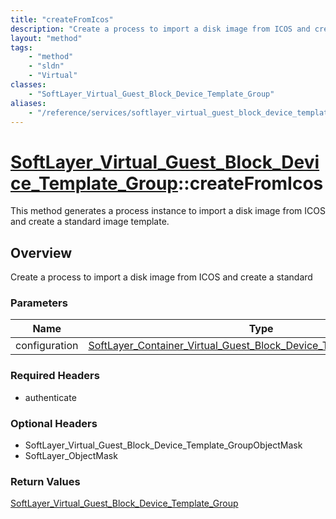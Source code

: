 ```yaml
---
title: "createFromIcos"
description: "Create a process to import a disk image from ICOS and create a standard"
layout: "method"
tags:
    - "method"
    - "sldn"
    - "Virtual"
classes:
    - "SoftLayer_Virtual_Guest_Block_Device_Template_Group"
aliases:
    - "/reference/services/softlayer_virtual_guest_block_device_template_group/createFromIcos"
---
```

# [SoftLayer_Virtual_Guest_Block_Device_Template_Group](/reference/services/SoftLayer_Virtual_Guest_Block_Device_Template_Group)::createFromIcos

This method generates a process instance to import a disk image from ICOS and create a standard image template. 


## Overview 
Create a process to import a disk image from ICOS and create a standard

### Parameters 
|Name | Type | Description |
| --- | --- | --- |
|configuration| <a href='/reference/datatypes/SoftLayer_Container_Virtual_Guest_Block_Device_Template_Configuration'>SoftLayer_Container_Virtual_Guest_Block_Device_Template_Configuration </a>| |


### Required Headers
* authenticate

### Optional Headers
* SoftLayer_Virtual_Guest_Block_Device_Template_GroupObjectMask
* SoftLayer_ObjectMask

### Return Values
<a href='/reference/datatypes/SoftLayer_Virtual_Guest_Block_Device_Template_Group'>SoftLayer_Virtual_Guest_Block_Device_Template_Group </a>

